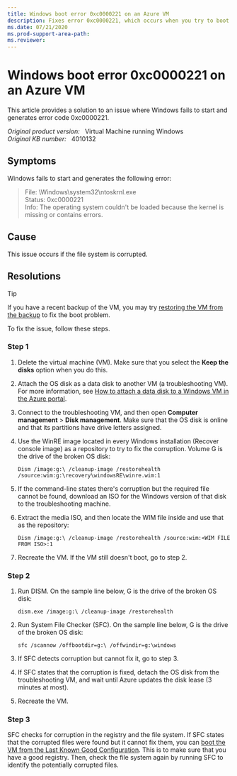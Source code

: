 ```yaml
---
title: Windows boot error 0xc0000221 on an Azure VM
description: Fixes error 0xc0000221, which occurs when you try to boot an Azure virtual machine (VM).
ms.date: 07/21/2020
ms.prod-support-area-path: 
ms.reviewer: 
---
```

# Windows boot error 0xc0000221 on an Azure VM

This article provides a solution to an issue where Windows fails to start and generates error code 0xc0000221.

_Original product version:_ &nbsp; Virtual Machine running Windows  
_Original KB number:_ &nbsp; 4010132

## Symptoms

Windows fails to start and generates the following error:

> File: \Windows\system32\ntoskrnl.exe  
Status: 0xc0000221  
Info: The operating system couldn't be loaded because the kernel is missing or contains errors.

## Cause

This issue occurs if the file system is corrupted.

## Resolutions

> [!TIP]
> If you have a recent backup of the VM, you may try [restoring the VM from the backup](https://docs.microsoft.com/azure/backup/backup-azure-arm-restore-vms) to fix the boot problem.

To fix the issue, follow these steps.

### Step 1

1. Delete the virtual machine (VM). Make sure that you select the **Keep the disks** option when you do this.
2. Attach the OS disk as a data disk to another VM (a troubleshooting VM). For more information, see [How to attach a data disk to a Windows VM in the Azure portal](https://docs.microsoft.com/azure/virtual-machines/windows/attach-managed-disk-portal).
3. Connect to the troubleshooting VM, and then open **Computer management** > **Disk management**. Make sure that the OS disk is online and that its partitions have drive letters assigned.
4. Use the WinRE image located in every Windows installation (Recover console image) as a repository to try to fix the corruption. Volume G is the drive of the broken OS disk:

    ```console
    Dism /image:g:\ /cleanup-image /restorehealth /source:wim:g:\recovery\windowsRE\winre.wim:1
    ```

5. If the command-line states there's corruption but the required file cannot be found, download an ISO for the Windows version of that disk to the troubleshooting machine.
6. Extract the media ISO, and then locate the WIM file inside and use that as the repository:

    ```console
    Dism /image:g:\ /cleanup-image /restorehealth /source:wim:<WIM FILE FROM ISO>:1
    ```

7. Recreate the VM.
If the VM still doesn't boot, go to step 2.

### Step 2

1. Run DISM. On the sample line below, G is the drive of the broken OS disk:

    ```console
    dism.exe /image:g:\ /cleanup-image /restorehealth
    ```

2. Run System File Checker (SFC). On the sample line below, G is the drive of the broken OS disk:

    ```console
    sfc /scannow /offbootdir=g:\ /offwindir=g:\windows​​
    ```

3. If SFC detects corruption but cannot fix it, go to step 3.
4. If SFC states that the corruption is fixed, detach the OS disk from the troubleshooting VM, and wait until Azure updates the disk lease (3 minutes at most).
5. Recreate the VM.

### Step 3

SFC checks for corruption in the registry and the file system. If SFC states that the corrupted files were found but it cannot fix them, you can [boot the VM from the Last Known Good Configuration](start-vm-last-known-good.md). This is to make sure that you have a good registry. Then, check the file system again by running SFC to identify the potentially corrupted files.

